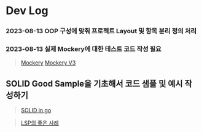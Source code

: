 # Dev Log

### 2023-08-13 OOP 구성에 맞춰 프로젝트 Layout 및 항목 분리 정의 처리

### 2023-08-13 실제 Mockery에 대한 테스트 코드 작성 필요

> [Mockery](https://github.com/vektra/mockery)
> [Mockery V3](https://github.com/vektra/mockery/tree/v3)

## SOLID Good Sample을 기초해서 코드 샘플 및 예시 작성하기

> [SOLID in go](https://medium.com/@igorcarvalho.phone/go-lang-from-0-to-employed-84e64bc16068)

> [LSP의 좋은 사례](https://hackernoon.com/go-design-patterns-an-introduction-to-solid)
